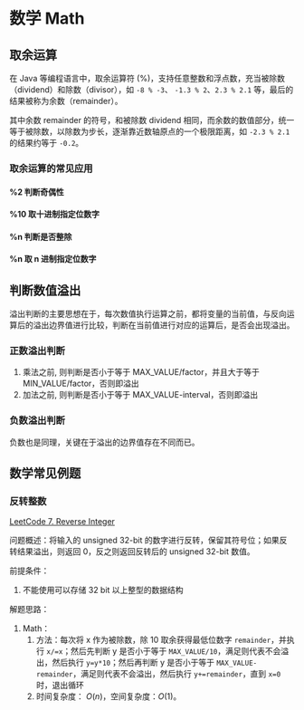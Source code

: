 # 数学 Math


## 取余运算

在 Java 等编程语言中，取余运算符 (%)，支持任意整数和浮点数，充当被除数（dividend）和除数（divisor），如 `-8 % -3`、 `-1.3 % 2`、`2.3 % 2.1` 等，最后的结果被称为余数（remainder）。

其中余数 remainder 的符号，和被除数 dividend 相同，而余数的数值部分，统一等于被除数，以除数为步长，逐渐靠近数轴原点的一个极限距离，如 `-2.3 % 2.1` 的结果约等于 `-0.2`。

### 取余运算的常见应用

#### %2 判断奇偶性

#### %10 取十进制指定位数字

#### %n 判断是否整除

#### %n 取 n 进制指定位数字


## 判断数值溢出

溢出判断的主要思想在于，每次数值执行运算之前，都将变量的当前值，与反向运算后的溢出边界值进行比较，判断在当前值进行对应的运算后，是否会出现溢出。

### 正数溢出判断

1. 乘法之前, 则判断是否小于等于 MAX_VALUE/factor，并且大于等于 MIN_VALUE/factor，否则即溢出
2. 加法之前, 则判断是否小于等于 MAX_VALUE-interval，否则即溢出

### 负数溢出判断

负数也是同理，关键在于溢出的边界值存在不同而已。


## 数学常见例题


### 反转整数

[LeetCode 7. Reverse Integer](https://leetcode.com/problems/reverse-integer/)

问题概述：将输入的 unsigned 32-bit 的数字进行反转，保留其符号位；如果反转结果溢出，则返回 0，反之则返回反转后的 unsigned 32-bit 数值。

前提条件：
1. 不能使用可以存储 32 bit 以上整型的数据结构

解题思路：
1. Math：
	1. 方法：每次将 x 作为被除数，除 10 取余获得最低位数字 `remainder`，并执行 `x/=x`；然后先判断 y 是否小于等于 `MAX_VALUE/10`，满足则代表不会溢出，然后执行 `y=y*10`；然后再判断 y 是否小于等于 `MAX_VALUE-remainder`，满足则代表不会溢出，然后执行 `y+=remainder`，直到 `x=0` 时，退出循环
	2. 时间复杂度： $O(n)$，空间复杂度：$O(1)$。 
